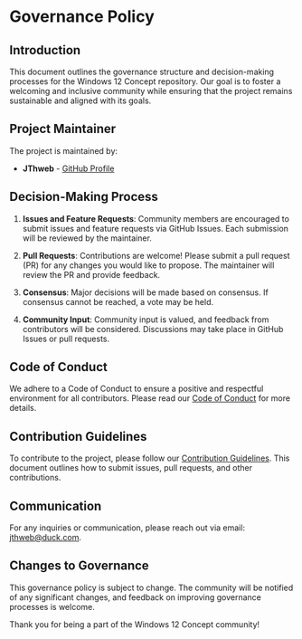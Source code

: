 # Governance Policy

## Introduction

This document outlines the governance structure and decision-making processes for the Windows 12 Concept repository. Our goal is to foster a welcoming and inclusive community while ensuring that the project remains sustainable and aligned with its goals.

## Project Maintainer

The project is maintained by:

- **JThweb** - [GitHub Profile](https://github.com/jthweb)

## Decision-Making Process

1. **Issues and Feature Requests**: Community members are encouraged to submit issues and feature requests via GitHub Issues. Each submission will be reviewed by the maintainer.

2. **Pull Requests**: Contributions are welcome! Please submit a pull request (PR) for any changes you would like to propose. The maintainer will review the PR and provide feedback.

3. **Consensus**: Major decisions will be made based on consensus. If consensus cannot be reached, a vote may be held.

4. **Community Input**: Community input is valued, and feedback from contributors will be considered. Discussions may take place in GitHub Issues or pull requests.

## Code of Conduct

We adhere to a Code of Conduct to ensure a positive and respectful environment for all contributors. Please read our [Code of Conduct](CODE_OF_CONDUCT.md) for more details.

## Contribution Guidelines

To contribute to the project, please follow our [Contribution Guidelines](CONTRIBUTING.md). This document outlines how to submit issues, pull requests, and other contributions.

## Communication

For any inquiries or communication, please reach out via email: [jthweb@duck.com](mailto:jthweb@duck.com).

## Changes to Governance

This governance policy is subject to change. The community will be notified of any significant changes, and feedback on improving governance processes is welcome.

Thank you for being a part of the Windows 12 Concept community!

